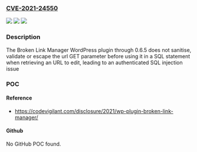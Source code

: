 ### [CVE-2021-24550](https://cve.mitre.org/cgi-bin/cvename.cgi?name=CVE-2021-24550)
![](https://img.shields.io/static/v1?label=Product&message=Broken%20Link%20Manager&color=blue)
![](https://img.shields.io/static/v1?label=Version&message=0.6.5%3C%3D%200.6.5%20&color=brighgreen)
![](https://img.shields.io/static/v1?label=Vulnerability&message=CWE-89%20SQL%20Injection&color=brighgreen)

### Description

The Broken Link Manager WordPress plugin through 0.6.5 does not sanitise, validate or escape the url GET parameter before using it in a SQL statement when retrieving an URL to edit, leading to an authenticated SQL injection issue

### POC

#### Reference
- https://codevigilant.com/disclosure/2021/wp-plugin-broken-link-manager/

#### Github
No GitHub POC found.

